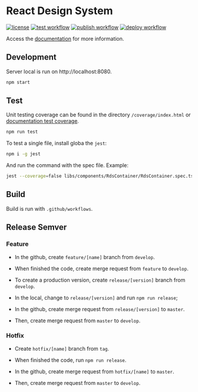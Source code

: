 # React Design System

[![license](https://img.shields.io/badge/license-MIT-blue.svg)](https://github.com/diegoavieira/rdsystem/blob/master/LICENSE)
[![test workflow](https://github.com/diegoavieira/rdsystem/actions/workflows/test.yml/badge.svg)](https://github.com/diegoavieira/rdsystem/actions/workflows/test.yml)
[![publish workflow](https://github.com/diegoavieira/rdsystem/actions/workflows/publish.yml/badge.svg)](https://github.com/diegoavieira/rdsystem/actions/workflows/publish.yml)
[![deploy workflow](https://github.com/diegoavieira/rdsystem/actions/workflows/deploy.yml/badge.svg)](https://github.com/diegoavieira/rdsystem/actions/workflows/deploy.yml)

Access the [documentation](https://diegoavieira.github.io/rdsystem) for more information.

## Development

Server local is run on http://localhost:8080.

```sh
npm start
```

## Test

Unit testing coverage can be found in the directory `/coverage/index.html` or [documentation test coverage](https://diegoavieira.github.io/rdsystem/coverage/index.html).

```sh
npm run test
```

To test a single file, install globa the `jest`:

```sh
npm i -g jest
```

And run the command with the spec file. Example:

```sh
jest --coverage=false libs/components/RdsContainer/RdsContainer.spec.tsx
```

## Build

Build is run with `.github/workflows`.

## Release Semver

### Feature

- In the github, create `feature/[name]` branch from `develop`.

- When finished the code, create merge request from `feature` to `develop`.

- To create a production version, create `release/[version]` branch from `develop`.

- In the local, change to `release/[version]` and run `npm run release`;

- In the github, create merge request from `release/[version]` to `master`.

- Then, create merge request from `master` to `develop`.

### Hotfix

- Create `hotfix/[name]` branch from `tag`.

- When finished the code, run `npm run release`.

- In the github, create merge request from `hotfix/[name]` to `master`.

- Then, create merge request from `master` to `develop`.

